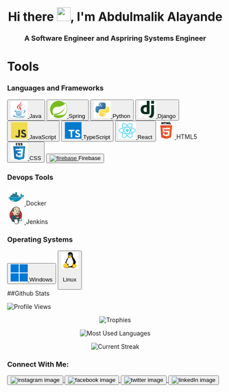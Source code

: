<h1 align="center">Hi there <img width="32px" height="32px" src="https://raw.githubusercontent.com/MartinHeinz/MartinHeinz/master/wave.gif"/>, I'm Abdulmalik Alayande </h1>
<h3 align="center">A Software Engineer and Aspriring Systems Engineer</h3>
<div>
  <h1>Tools</h1>
  <h3>Languages and Frameworks</h3>
  <p>
    <button>
      <a href="https://developer.mozilla.org/en-US/docs/Web/JavaScript" target="_blank">
        <img src="https://raw.githubusercontent.com/devicons/devicon/master/icons/java/java-original.svg"
          alt="javascript" width="40" height="40" />
      </a>
      Java
    </button>
    <button>
      <a href="https://developer.mozilla.org/en-US/docs/Web/JavaScript" target="_blank">
        <img src="https://raw.githubusercontent.com/devicons/devicon/master/icons/spring/spring-original.svg"
          alt="javascript" width="40" height="40" />
      	</a>
      	Spring
    </button>
    <button>
      <a href="https://www.python.org" target="_blank">
        <img src="https://raw.githubusercontent.com/devicons/devicon/master/icons/python/python-original.svg" alt="python" width="40" height="40" />
      	</a>
      Python
    </button>
    <button>
      <a href="https://www.w3.org/html/" target="_blank">
        <img src="https://github.com/devicons/devicon/blob/master/icons/django/django-plain.svg" alt="html5" width="40" height="40" />
      </a>
      Django
    </button>
    <button>
      <a href="https://developer.mozilla.org/en-US/docs/Web/JavaScript" target="_blank">
        <img src="https://raw.githubusercontent.com/devicons/devicon/master/icons/javascript/javascript-original.svg" alt="javascript" width="40" height="40" />
      </a>
      JavaScript
    </button>
    <button>
      <a href="https://www.typescriptlang.org/" target="_blank">
          <img src="https://raw.githubusercontent.com/devicons/devicon/master/icons/typescript/typescript-original.svg"
            alt="typescript" width="40" height="40" />
      </a>
      TypeScript
    </button>
    <button>
      <a href="https://reactjs.com/" target="_blank">
      	<img src="https://raw.githubusercontent.com/devicons/devicon/master/icons/react/react-original.svg" alt="react" width="40" height="40" />
      </a>
      React
    </button>
    <buton>
      <a href="https://www.w3.org/html/" target="_blank">
        <img src="https://raw.githubusercontent.com/devicons/devicon/master/icons/html5/html5-original-wordmark.svg" alt="html5" width="40" height="40" />
      </a>
      HTML5
    </buton>
    <button>
      <a href="https://www.w3.org/css/" target="_blank">
        <img src="https://raw.githubusercontent.com/devicons/devicon/master/icons/css3/css3-original-wordmark.svg" alt="css3" width="40" height="40" />
      </a>
      CSS
    </button>
    <button>
      <a href="https://firebase.google.com/" target="_blank">
          <img src="https://www.vectorlogo.zone/logos/firebase/firebase-icon.svg" alt="firebase" width="40" height="40" />
      </a>
      Firebase
    </button>
  </p>
  <h3>Devops Tools</h3>
  <div>
    <div>
      <a href="https://www.linux.org/" target="_blank">
        <img src="https://raw.githubusercontent.com/devicons/devicon/master/icons/docker/docker-original.svg" alt="linux" width="40" height="40" />
      </a>
      Docker
    </div>
    <div>
      <a href="https://www.linux.org/" target="_blank">
        <img src="https://raw.githubusercontent.com/devicons/devicon/master/icons/jenkins/jenkins-original.svg" alt="linux" width="40" height="40" />
      </a>
      Jenkins
    </div>
  </div>
  <h3>Operating Systems</h3>
  <div>
    <button>
      <a href="https://www.linux.org/" target="_blank">
        <img src="https://raw.githubusercontent.com/devicons/devicon/master/icons/windows11/windows11-original.svg" alt="windows11" width="40" height="40" />
      </a>
      Windows
    </button>
    <button>
      <a href="https://www.linux.org/" target="_blank">
        <img src="https://raw.githubusercontent.com/devicons/devicon/master/icons/linux/linux-original.svg" alt="linux"
          width="40" height="40" />
      </a>
      <p>Linux</p>
    </button>
  </div>
  
</div>
##Github Stats

![Profile Views](https://komarev.com/ghpvc/?username=arnav-kr&label=Profile%20views&color=0e75b6&style=flat)

<p align="center"> <img alt="Trophies" src="https://github-profile-trophy.vercel.app/?username=AbdulmalikAlayande&column=3&theme=nord&margin-w=5&margin-h=5&no-frame=true" /> </p>
<p align="center"> <img alt="Most Used Languages" src="https://github-readme-stats.vercel.app/api/top-langs?username=AbdulmalikAlayande&show_icons=true&locale=en&layout=compact&theme=github_dark" /> </p>
<p align="center"> <img alt="Current Streak" src="https://github-readme-streak-stats.herokuapp.com/?user=AbdulmalikAlayande&theme=dark" /> </p>
<picture bg_color="">
  <source
    srcset="https://github-readme-stats.vercel.app/api?username=AbdulmalikAlayande &show_icons=true&theme=dark"
    media="(prefers-color-scheme: tokyonight)"
  />
  <source
    srcset="https://github-readme-stats.vercel.app/api?username=AbdulmalikAlayande&show_icons=true&show=reviews,discussions_started,discussions_answered,prs_merged,prs_merged_percentage"
    media="(prefers-color-scheme: synthwave), (prefers-color-scheme: no-preference)"
  />
</picture>
<div>
  <h3>Connect With Me: </h3>
  <div display="flex" justify-content="space-between">
    <a href="https://www.instagram.com/blaq_mhee/">
      <button>
        <img height="50px" src="https://res.cloudinary.com/dxqpdqzue/image/upload/v1703335728/cloudinary_images/bola_air/static_assets/instagram_x4vtkb.png" alt="instagram image">
      </button>
    </a>
    <a href="https://www.facebook.com/abdulmalik.alayande.39">
      <button>
        <img width="50px" src="https://res.cloudinary.com/dxqpdqzue/image/upload/v1703335733/cloudinary_images/bola_air/static_assets/facebook_ryw7yw.png" alt="facebook image">
      </button>
    </a>
    <a href="https://twitter.com/The_good_man02">
      <button>
        <img width="50px" src="https://res.cloudinary.com/dxqpdqzue/image/upload/v1703336988/cloudinary_images/bola_air/static_assets/twitter_1_gir56t.png" alt="twitter image">
      </button>
    </a>
    <a href="https://www.linkedin.com/in/abdulmalik-alayande-b49814250/">
      <button>
        <img width="50px" src="https://res.cloudinary.com/dxqpdqzue/image/upload/v1703335729/cloudinary_images/bola_air/static_assets/linkedin_dipapn.png" alt="linkedIn image">
      </button>
    </a>
  </div>
</div>

